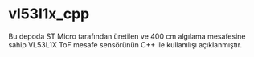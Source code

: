# vl53l1x_cpp
Bu depoda ST Micro tarafından üretilen ve 400 cm algılama mesafesine sahip VL53L1X ToF mesafe sensörünün C++ ile kullanılışı açıklanmıştır. 
